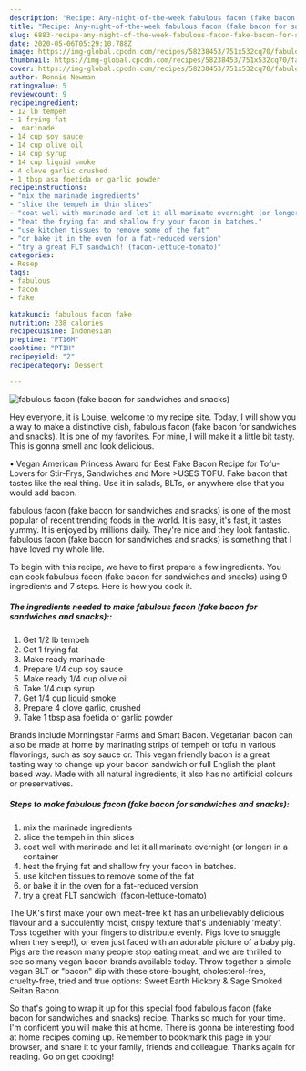 ```yaml
---
description: "Recipe: Any-night-of-the-week fabulous facon (fake bacon for sandwiches and snacks)"
title: "Recipe: Any-night-of-the-week fabulous facon (fake bacon for sandwiches and snacks)"
slug: 6883-recipe-any-night-of-the-week-fabulous-facon-fake-bacon-for-sandwiches-and-snacks
date: 2020-05-06T05:29:10.788Z
image: https://img-global.cpcdn.com/recipes/58238453/751x532cq70/fabulous-facon-fake-bacon-for-sandwiches-and-snacks-recipe-main-photo.jpg
thumbnail: https://img-global.cpcdn.com/recipes/58238453/751x532cq70/fabulous-facon-fake-bacon-for-sandwiches-and-snacks-recipe-main-photo.jpg
cover: https://img-global.cpcdn.com/recipes/58238453/751x532cq70/fabulous-facon-fake-bacon-for-sandwiches-and-snacks-recipe-main-photo.jpg
author: Ronnie Newman
ratingvalue: 5
reviewcount: 9
recipeingredient:
- 12 lb tempeh
- 1 frying fat
-  marinade
- 14 cup soy sauce
- 14 cup olive oil
- 14 cup syrup
- 14 cup liquid smoke
- 4 clove garlic crushed
- 1 tbsp asa foetida or garlic powder
recipeinstructions:
- "mix the marinade ingredients"
- "slice the tempeh in thin slices"
- "coat well with marinade and let it all marinate overnight (or longer) in a container"
- "heat the frying fat and shallow fry your facon in batches."
- "use kitchen tissues to remove some of the fat"
- "or bake it in the oven for a fat-reduced version"
- "try a great FLT sandwich! (facon-lettuce-tomato)"
categories:
- Resep
tags:
- fabulous
- facon
- fake

katakunci: fabulous facon fake
nutrition: 238 calories
recipecuisine: Indonesian
preptime: "PT16M"
cooktime: "PT1H"
recipeyield: "2"
recipecategory: Dessert

---
```



![fabulous facon (fake bacon for sandwiches and snacks)](https://img-global.cpcdn.com/recipes/58238453/751x532cq70/fabulous-facon-fake-bacon-for-sandwiches-and-snacks-recipe-main-photo.jpg)

Hey everyone, it is Louise, welcome to my recipe site. Today, I will show you a way to make a distinctive dish, fabulous facon (fake bacon for sandwiches and snacks). It is one of my favorites. For mine, I will make it a little bit tasty. This is gonna smell and look delicious.

• Vegan American Princess Award for Best Fake Bacon Recipe for Tofu-Lovers for Stir-Frys, Sandwiches and More &gt;USES TOFU. Fake bacon that tastes like the real thing. Use it in salads, BLTs, or anywhere else that you would add bacon.

fabulous facon (fake bacon for sandwiches and snacks) is one of the most popular of recent trending foods in the world. It is easy, it's fast, it tastes yummy. It is enjoyed by millions daily. They're nice and they look fantastic. fabulous facon (fake bacon for sandwiches and snacks) is something that I have loved my whole life.


To begin with this recipe, we have to first prepare a few ingredients. You can cook fabulous facon (fake bacon for sandwiches and snacks) using 9 ingredients and 7 steps. Here is how you cook it.

##### The ingredients needed to make fabulous facon (fake bacon for sandwiches and snacks)::

1. Get 1/2 lb tempeh
1. Get 1 frying fat
1. Make ready  marinade
1. Prepare 1/4 cup soy sauce
1. Make ready 1/4 cup olive oil
1. Take 1/4 cup syrup
1. Get 1/4 cup liquid smoke
1. Prepare 4 clove garlic, crushed
1. Take 1 tbsp asa foetida or garlic powder


Brands include Morningstar Farms and Smart Bacon. Vegetarian bacon can also be made at home by marinating strips of tempeh or tofu in various flavorings, such as soy sauce or. This vegan friendly bacon is a great tasting way to change up your bacon sandwich or full English the plant based way. Made with all natural ingredients, it also has no artificial colours or preservatives. 

##### Steps to make fabulous facon (fake bacon for sandwiches and snacks):

1. mix the marinade ingredients
1. slice the tempeh in thin slices
1. coat well with marinade and let it all marinate overnight (or longer) in a container
1. heat the frying fat and shallow fry your facon in batches.
1. use kitchen tissues to remove some of the fat
1. or bake it in the oven for a fat-reduced version
1. try a great FLT sandwich! (facon-lettuce-tomato)


The UK&#39;s first make your own meat-free kit has an unbelievably delicious flavour and a succulently moist, crispy texture that&#39;s undeniably &#39;meaty&#39;. Toss together with your fingers to distribute evenly. Pigs love to snuggle when they sleep!), or even just faced with an adorable picture of a baby pig. Pigs are the reason many people stop eating meat, and we are thrilled to see so many vegan bacon brands available today. Throw together a simple vegan BLT or &#34;bacon&#34; dip with these store-bought, cholesterol-free, cruelty-free, tried and true options: Sweet Earth Hickory &amp; Sage Smoked Seitan Bacon. 

So that's going to wrap it up for this special food fabulous facon (fake bacon for sandwiches and snacks) recipe. Thanks so much for your time. I'm confident you will make this at home. There is gonna be interesting food at home recipes coming up. Remember to bookmark this page in your browser, and share it to your family, friends and colleague. Thanks again for reading. Go on get cooking!
